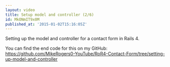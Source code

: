 ```yaml
---
layout: video
title: Setup model and controller (2/6)
id: MkONmIT9x0M
published_at: '2015-01-02T15:16:05Z'
---
```

Setting up the model and controller for a contact form in Rails 4.

You can find the end code for this on my GitHub: https://github.com/MikeRogers0-YouTube/RoR4-Contact-Form/tree/setting-up-model-and-controller
